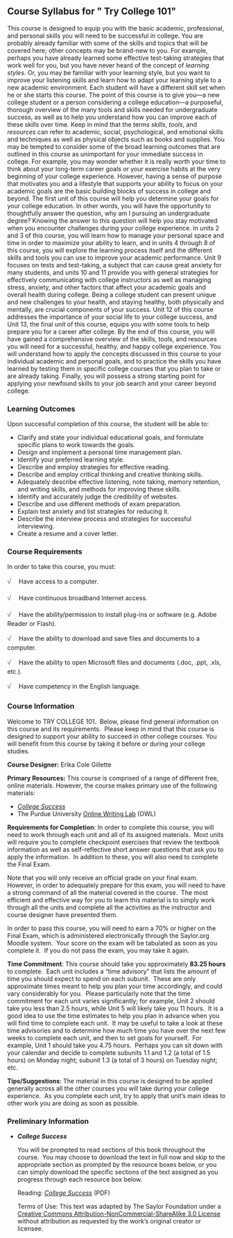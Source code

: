 Course Syllabus for " Try College 101"
--------------------------------------

This course is designed to equip you with the basic academic,
professional, and personal skills you will need to be successful in
college. You are probably already familiar with some of the skills and
topics that will be covered here; other concepts may be brand-new to
you. For example, perhaps you have already learned some effective
test-taking strategies that work well for you, but you have never heard
of the concept of *learning styles*. Or, you may be familiar with your
learning style, but you want to improve your listening skills and learn
how to adapt your learning style to a new academic environment. Each
student will have a different skill set when he or she starts this
course. The point of this course is to give you—a new college student or
a person considering a college education—a purposeful, thorough overview
of the many tools and skills needed for undergraduate success, as well
as to help you understand how you can improve each of these skills over
time. Keep in mind that the terms *skills*, *tools*, and *resources* can
refer to academic, social, psychological, and emotional skills and
techniques as well as physical objects such as books and supplies. You
may be tempted to consider some of the broad learning outcomes that are
outlined in this course as unimportant for your immediate success in
college. For example, you may wonder whether it is really worth your
time to think about your long-term career goals or your exercise habits
at the very beginning of your college experience. However, having a
sense of purpose that motivates you and a lifestyle that supports your
ability to focus on your academic goals are the basic building blocks of
success in college and beyond. The first unit of this course will help
you determine your goals for your college education. In other words, you
will have the opportunity to thoughtfully answer the question, why am I
pursuing an undergraduate degree? Knowing the answer to this question
will help you stay motivated when you encounter challenges during your
college experience. In units 2 and 3 of this course, you will learn how
to manage your personal space and time in order to maximize your ability
to learn, and in units 4 through 8 of this course, you will explore the
learning process itself and the different skills and tools you can use
to improve your academic performance. Unit 9 focuses on tests and
test-taking, a subject that can cause great anxiety for many students,
and units 10 and 11 provide you with general strategies for effectively
communicating with college instructors as well as managing stress,
anxiety, and other factors that affect your academic goals and overall
health during college. Being a college student can present unique and
new challenges to your health, and staying healthy, both physically and
mentally, are crucial components of your success. Unit 12 of this course
addresses the importance of your social life to your college success,
and Unit 13, the final unit of this course, equips you with some tools
to help prepare you for a career after college. By the end of this
course, you will have gained a comprehensive overview of the skills,
tools, and resources you will need for a successful, healthy, and happy
college experience. You will understand how to apply the concepts
discussed in this course to your individual academic and personal goals,
and to practice the skills you have learned by testing them in specific
college courses that you plan to take or are already taking. Finally,
you will possess a strong starting point for applying your newfound
skills to your job search and your career beyond college.

### Learning Outcomes

Upon successful completion of this course, the student will be able to:

-   Clarify and state your individual educational goals, and formulate
    specific plans to work towards the goals.
-   Design and implement a personal time management plan.
-   Identify your preferred learning style.
-   Describe and employ strategies for effective reading.
-   Describe and employ critical thinking and creative thinking skills.
-   Adequately describe effective listening, note taking, memory
    retention, and writing skills, and methods for improving these
    skills.
-   Identify and accurately judge the credibility of websites.
-   Describe and use different methods of exam preparation.
-   Explain test anxiety and list strategies for reducing it.
-   Describe the interview process and strategies for successful
    interviewing.
-   Create a resume and a cover letter.

### Course Requirements

In order to take this course, you must:  
  
 <span dir="LTR"><span
style="color: rgb(85, 85, 85); font-family: 'Myriad Pro', 'Gill Sans', 'Gill Sans MT', Calibri, sans-serif; font-size: 16px; line-height: 24px; text-align: left; -webkit-text-size-adjust: none; ">√
   </span>Have access to a computer.</span>  
  
 <span dir="LTR"><span
style="color: rgb(85, 85, 85); font-family: 'Myriad Pro', 'Gill Sans', 'Gill Sans MT', Calibri, sans-serif; font-size: 16px; line-height: 24px; text-align: left; -webkit-text-size-adjust: none; ">√
   </span>Have continuous broadband Internet access.</span>  
  
 <span dir="LTR"><span
style="color: rgb(85, 85, 85); font-family: 'Myriad Pro', 'Gill Sans', 'Gill Sans MT', Calibri, sans-serif; font-size: 16px; line-height: 24px; text-align: left; -webkit-text-size-adjust: none; ">√
   </span>Have the ability/permission to install plug-ins or software
(e.g. Adobe Reader or Flash).</span>  
  
 <span dir="LTR"><span
style="color: rgb(85, 85, 85); font-family: 'Myriad Pro', 'Gill Sans', 'Gill Sans MT', Calibri, sans-serif; font-size: 16px; line-height: 24px; text-align: left; -webkit-text-size-adjust: none; ">√
   </span>Have the ability to download and save files and documents to a
computer.</span>  
  
 <span dir="LTR"><span
style="color: rgb(85, 85, 85); font-family: 'Myriad Pro', 'Gill Sans', 'Gill Sans MT', Calibri, sans-serif; font-size: 16px; line-height: 24px; text-align: left; -webkit-text-size-adjust: none; ">√
   </span>Have the ability to open Microsoft files and documents (.doc,
.ppt, .xls, etc.).</span>  
  
 <span dir="LTR"><span
style="color: rgb(85, 85, 85); font-family: 'Myriad Pro', 'Gill Sans', 'Gill Sans MT', Calibri, sans-serif; font-size: 16px; line-height: 24px; text-align: left; -webkit-text-size-adjust: none; ">√
   </span>Have competency in the English language.</span>

### Course Information

Welcome to TRY COLLEGE 101.  Below, please find general information on
this course and its requirements.  Please keep in mind that this course
is designed to support your ability to succeed in other college courses.
You will benefit from this course by taking it before *or* during your
college studies.

**Course Designer:** Erika Cole Gillette

**Primary Resources:** This course is comprised of a range of different
free, online materials. However, the course makes primary use of the
following materials:

-   [*College
    Success*](http://www.saylor.org/site/textbooks/College%20Success.pdf)
-   The Purdue University [Online Writing
    Lab](http://owl.english.purdue.edu/owl/section/1/) (OWL)

**Requirements for Completion**: In order to complete this course, you
will need to work through each unit and all of its assigned materials.
 Most units will require you to complete checkpoint exercises that
review the textbook information as well as self-reflective short answer
questions that ask you to apply the information.  In addition to these,
you will also need to complete the Final Exam.

Note that you will only receive an official grade on your final exam.
However, in order to adequately prepare for this exam, you will need to
have a strong command of all the material covered in the course.  The
most efficient and effective way for you to learn this material is to
simply work through all the units and complete all the activities as the
instructor and course designer have presented them.

In order to pass this course, you will need to earn a 70% or higher on
the Final Exam, which is administered electronically through the
Saylor.org Moodle system.  Your score on the exam will be tabulated as
soon as you complete it.  If you do not pass the exam, you may take it
again.

**Time Commitment**: This course should take you approximately **83.25
hours** to complete.  Each unit includes a “time advisory” that lists
the amount of time you should expect to spend on each subunit.  These
are only approximate times meant to help you plan your time accordingly,
and could vary considerably for you.  Please particularly note that the
time commitment for each unit varies significantly; for example, Unit 2
should take you less than 2.5 hours, while Unit 5 will likely take you
11 hours.  It is a good idea to use the time estimates to help you plan
in advance when you will find time to complete each unit.  It may be
useful to take a look at these time advisories and to determine how much
time you have over the next few weeks to complete each unit, and then to
set goals for yourself.  For example, Unit 1 should take you 4.75 hours.
 Perhaps you can sit down with your calendar and decide to complete
subunits 1.1 and 1.2 (a total of 1.5 hours) on Monday night; subunit 1.3
(a total of 3 hours) on Tuesday night; etc.

**Tips/Suggestions**: The material in this course is designed to be
applied generally across all the other courses you will take during your
college experience.  As you complete each unit, try to apply that unit’s
main ideas to other work you are doing as soon as possible.

### Preliminary Information

-   ***College Success***

    You will be prompted to read sections of this book throughout the
    course.  You may choose to download the text in full now and skip to
    the appropriate section as prompted by the resource boxes below, or
    you can simply download the specific sections of the text assigned
    as you progress through each resource box below.  
      
     Reading: *[College
    Success](http://www.saylor.org/site/textbooks/College%20Success.pdf)*
    (PDF)  
      
     Terms of Use: This text was adapted by The Saylor Foundation under
    a [Creative Commons Attribution-NonCommercial-ShareAlike 3.0
    License](http://creativecommons.org/licenses/by-nc-sa/3.0/) without
    attribution as requested by the work’s original creator or licensee.


